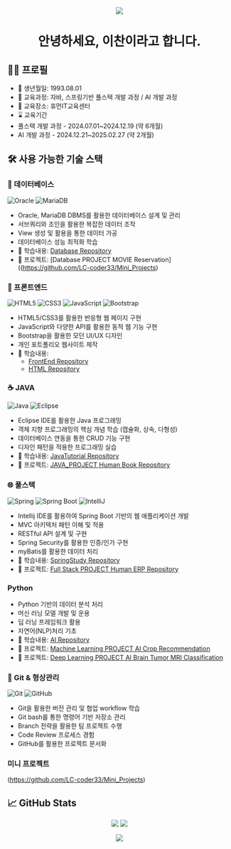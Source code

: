 <p align='center'>
    <img src="https://capsule-render.vercel.app/api?type=waving&color=auto&height=300&section=header&text=Chan%20Lee&fontSize=100&animation=fadeIn&fontAlignY=38&desc=Full%20Stack%20Developer&descAlignY=51&descAlign=62"/>
</p>

<div align="center">
    
# 안녕하세요, 이찬이라고 합니다.

</div>

## 👩‍💻 프로필
- 🌟 생년월일: 1993.08.01
- 📖 교육과정: 자바, 스프링기반 풀스택 개발 과정 / AI 개발 과정
- 🏢 교육장소: 휴먼IT교육센터
- ⌛ 교육기간
- 풀스택 개발 과정 - 2024.07.01~2024.12.19 (약 6개월)
- AI 개발 과정 - 2024.12.21~2025.02.27 (약 2개월)
               
## 🛠️ 사용 가능한 기술 스택

### 💾 데이터베이스
![Oracle](https://img.shields.io/badge/Oracle-%23F80000.svg?style=for-the-badge&logo=oracle&logoColor=white)
![MariaDB](https://img.shields.io/badge/MariaDB-003545?style=for-the-badge&logo=mariadb&logoColor=white)

- Oracle, MariaDB DBMS를 활용한 데이터베이스 설계 및 관리
- 서브쿼리와 조인을 활용한 복잡한 데이터 조작
- View 생성 및 활용을 통한 데이터 가공
- 데이터베이스 성능 최적화 학습
- 📁 학습내용: [Database Repository](https://github.com/LC-coder33/OracleTutorial)
- 🚀 프로젝트: [Database PROJECT MOVIE Reservation]((https://github.com/LC-coder33/Mini_Projects)

### 🎯 프론트엔드
![HTML5](https://img.shields.io/badge/HTML5-%23E34F26.svg?style=for-the-badge&logo=html5&logoColor=white)
![CSS3](https://img.shields.io/badge/CSS3-%231572B6.svg?style=for-the-badge&logo=css3&logoColor=white)
![JavaScript](https://img.shields.io/badge/JavaScript-%23F7DF1E.svg?style=for-the-badge&logo=javascript&logoColor=black)
![Bootstrap](https://img.shields.io/badge/Bootstrap-%23563D7C.svg?style=for-the-badge&logo=bootstrap&logoColor=white)

- HTML5/CSS3를 활용한 반응형 웹 페이지 구현
- JavaScript와 다양한 API를 활용한 동적 웹 기능 구현
- Bootstrap을 활용한 모던 UI/UX 디자인
- 개인 포트폴리오 웹사이트 제작
- 📁 학습내용: 
  - [FrontEnd Repository](https://github.com/LC-coder33/Frontend-2407)
  - [HTML Repository](https://github.com/LC-coder33/Html)

### ☕ JAVA
![Java](https://img.shields.io/badge/Java-%23ED8B00.svg?style=for-the-badge&logo=java&logoColor=white)
![Eclipse](https://img.shields.io/badge/Eclipse-FE7A16.svg?style=for-the-badge&logo=Eclipse&logoColor=white)

- Eclipse IDE를 활용한 Java 프로그래밍
- 객체 지향 프로그래밍의 핵심 개념 학습 (캡슐화, 상속, 다형성)
- 데이터베이스 연동을 통한 CRUD 기능 구현
- 디자인 패턴을 적용한 프로그래밍 실습
- 📁 학습내용: [JavaTutorial Repository](https://github.com/LC-coder33/JavaTutorial)
- 🚀 프로젝트: [JAVA_PROJECT Human Book Repository](https://github.com/LC-coder33/HumanBook)

### 🌐 풀스택
![Spring](https://img.shields.io/badge/Spring-%236DB33F.svg?style=for-the-badge&logo=spring&logoColor=white)
![Spring Boot](https://img.shields.io/badge/Spring_Boot-%236DB33F.svg?style=for-the-badge&logo=spring-boot&logoColor=white)
![IntelliJ](https://img.shields.io/badge/IntelliJ_IDEA-000000.svg?style=for-the-badge&logo=intellij-idea&logoColor=white)

- Intellij IDE를 활용하여 Spring Boot 기반의 웹 애플리케이션 개발
- MVC 아키텍처 패턴 이해 및 적용
- RESTful API 설계 및 구현
- Spring Security를 활용한 인증/인가 구현
- myBatis를 활용한 데이터 처리
- 📁 학습내용: [SpringStudy Repository](https://github.com/LC-coder33/SpringSTS)
- 🚀 프로젝트: [Full Stack PROJECT Human ERP Repository](https://github.com/WonjaeLee-L/ERP_TeamProject_Springboot)

### Python
- Python 기반의 데이터 분석 처리
- 머신 러닝 모델 개발 및 운용
- 딥 러닝 프레임워크 활용
- 자연어(NLP)처리 기초
- 📁 학습내용: [AI Repository](https://github.com/LC-coder33/PythonTutorial)
- 🚀 프로젝트: [Machine Learning PROJECT AI Crop Recommendation](https://github.com/LC-coder33/Ai_crop_recommendation_project)
- 🚀 프로젝트: [Deep Learning PROJECT AI Brain Tumor MRI Classification](https://github.com/LC-coder33/brain_tumor_mri_project)

### 🔧 Git & 형상관리
![Git](https://img.shields.io/badge/Git-%23F05033.svg?style=for-the-badge&logo=git&logoColor=white)
![GitHub](https://img.shields.io/badge/GitHub-%23121011.svg?style=for-the-badge&logo=github&logoColor=white)

- Git을 활용한 버전 관리 및 협업 workflow 학습
- Git bash를 통한 명령어 기반 저장소 관리
- Branch 전략을 활용한 팀 프로젝트 수행
- Code Review 프로세스 경험
- GitHub를 활용한 프로젝트 문서화

### 미니 프로젝트
(https://github.com/LC-coder33/Mini_Projects)


## 📈 GitHub Stats

<div align="center">
    <img src="https://github-readme-stats.vercel.app/api?username=LC-coder33&show_icons=true&theme=radical" />
    <img src="https://github-readme-stats.vercel.app/api/top-langs/?username=LC-coder33&layout=compact&theme=radical" />
</div>
<p align='center'>
    <img src="https://capsule-render.vercel.app/api?type=waving&color=auto&height=200&section=footer"/>
</p>
